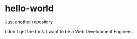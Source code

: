 # hello-world
Just another repository

I don't get the trick.  I want to be a Web Development Engineer.
